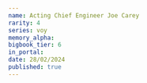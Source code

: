 ```yaml
---
name: Acting Chief Engineer Joe Carey
rarity: 4
series: voy
memory_alpha:
bigbook_tier: 6
in_portal:
date: 28/02/2024
published: true
---
```



